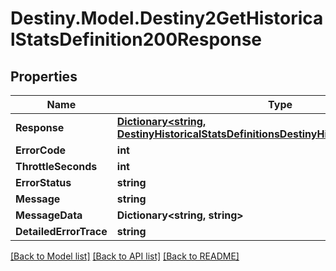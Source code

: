 # Destiny.Model.Destiny2GetHistoricalStatsDefinition200Response

## Properties

Name | Type | Description | Notes
------------ | ------------- | ------------- | -------------
**Response** | [**Dictionary&lt;string, DestinyHistoricalStatsDefinitionsDestinyHistoricalStatsDefinition&gt;**](DestinyHistoricalStatsDefinitionsDestinyHistoricalStatsDefinition.md) |  | [optional] 
**ErrorCode** | **int** |  | [optional] 
**ThrottleSeconds** | **int** |  | [optional] 
**ErrorStatus** | **string** |  | [optional] 
**Message** | **string** |  | [optional] 
**MessageData** | **Dictionary&lt;string, string&gt;** |  | [optional] 
**DetailedErrorTrace** | **string** |  | [optional] 

[[Back to Model list]](../README.md#documentation-for-models) [[Back to API list]](../README.md#documentation-for-api-endpoints) [[Back to README]](../README.md)

